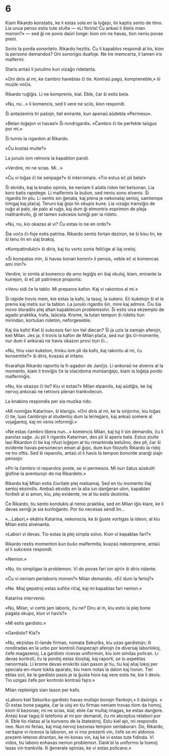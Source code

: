 # 6

Kiam Rikardo konstatis, ke li estas sola en la loĝejo, lin kaptis sento de timo. Lia unua penso estis tute stulta — «Li foriris! Ĉu ankaŭ li ŝtelis mian monon?» — sed ĝi ne povis daŭri longe: kion oni ne havas, tion neniu povas preni.

Sonis la porda sonorileto. Rikardo hezitis. Ĉu li kapablos respondi al tio, kion la persono demandos? Oni sonorigis duafoje. Ne tre memcerta, li tamen iris malfermi.

Staris antaŭ li junulino kun vizaĝo ridetanta.

«Oni diris al mi, ke ĉambro haveblas ĉi tie. Kontraŭ pago, kompreneble,» ŝi muzik-voĉis.

Rikardo ruĝiĝis. Li ne komprenis, kial. Eble, ĉar ŝi estis bela.

«Nu, nu...» li komencis, sed li vere ne sciis, kion respondi.

Ŝi antaŭeniris tri paŝojn, tiel enirante, kun apenaŭ aŭdebla «Permesu».

«Belan loĝejon vi havas!» Ŝi rondrigardis. «Ĉambro ĉi tie perfekte taŭgus por mi.»

Ŝi turnis la rigardon al Rikardo.

«Ĉu kostas multe?»

La junulo iom retrovis la kapablon paroli.

«Verdire, mi ne scias. Mi...»

«Ĉu vi loĝas ĉi tie senpage?» ŝi interrompis. «Tio estus eĉ pli bela!»

Ŝi ekridis, kaj la knabo opiniis, ke neniam li aŭdis ridon tiel belsonan. Lia koro batis rapidege. Li malfermis la buŝon, sed neniu sono elvenis. Ŝi rigardis lin plu. Li sentis sin ĝenata, kaj plena je nekonataj sentoj, samtempe timigaj kaj plaĉaj. Teruro kaj ĝojo lin okupis kune. Lia vizaĝo transiĝis de ruĝo al palo, de palo al ruĝo, kaj dum ĝi elmontris esprimon de pleja maltrankvilo, ĝi iel tamen sukcesis lumiĝi per ia rideto.

«Nu, nu, kio okazas al vi? Ĉu estas io ne en ordo?»

Ŝia voĉo ĉi-foje estis patrina. Rikardo sentis fortan deziron, ke ŝi kisu lin, ke ŝi tenu lin en siaj brakoj.

«Kompatindulo!» ŝi diris, kaj tiu vorto sonis feliĉige al liaj oreloj.

«Ŝi kompatas min, ŝi havas bonan koron!» li pensis, «eble eĉ si komencas ami min?»

Verdire, io simila al komenco de amo legiĝis en ŝiaj okuloj, kiam, enirante la kuirejon, ŝi eĉ pli patrinece proponis:

«Venu sidi ĉe la tablo. Mi preparos kafon. Kaj vi rakontos al mi.»

Ŝi rapide trovis mem, kie estas la kafo, la tasoj, la sukero. Eĉ kuketojn ŝi el ie prenis kaj metis sur la tablon. La junulo rigardis ŝin, mire kaj admire. Ĉiu ŝia movo disradiis plej altan kapablecon problemsolvi. Ŝi estis viva ekzemplo de agado praktika, trafa, laŭcela. Krome, la tutan tempon ŝi ridetis tiun mirindan, kortuŝan rideton, neforgeseble.

Kaj ŝia kafo! Kiel ŝi sukcesis fari ion tiel diecan? Ŝi ja uzis la samajn aferojn, kiel Milan. Jes ja, li trovis la kafon de Milan plaĉa, sed nur ĝis ĉi-momente, nur dum li ankoraŭ ne havis okazon provi tiun ĉi...

«Nu, finu vian kuketon, trinku iom pli da kafo, kaj rakontu al mi, ĉu konsentite?» ŝi diris, kvazaŭ al infano.

Kvarafoje Rikardo raportis la fi-agadon de Janĉjo. Li ankoraŭ ne alvenis al la momento, kiam li troviĝis ĉe la stacidoma monŝanĝejo, kiam la loĝeja pordo malfermiĝis.

«Nu, kio okazas ĉi tie? Kiu vi estas?» Milan elparolis, kaj aŭdiĝis, ke liaj nervoj ankoraŭ ne retrovis plenan trankvilecon.

La knabino respondis per sia muzika rido.

«Mi nomiĝas Katarina», ŝi klarigis. «Oni diris al mi, ke la sinjorino, kiu loĝas ĉi tie, luas ĉambrojn al studentoj dum la lernejjaro, kaj ankaŭ somere al vojaĝantoj, kaj mi venis informiĝi.»

«Ne estas ĉambro libera nun...» komencis Milan, kaj tuj li sin demandis, ĉu li parolas saĝe. Ju pli li rigardis Katarinan, des pli ŝi aperis bela. Estus stulte lasi Rikardon ĉi tie kaj rifuzi loĝejon al tiu rimarkinda belulino, des pli, ĉar ŝi evidente havas personecon eman al ĝojo, dum kun filozofo Rikardo la ridoj ne tro oftis. Sed ŝi reparolis, antaŭ ol li havis la tempon bonorde aranĝi siajn pensojn:

«Pri la ĉambro ni reparolos poste, se vi permesos. Mi nun ŝatus aŭskulti ĝisfine la aventurojn de nia Rikardeto.»

Rikardo kaj Milan estis ĉiurilate plej malsamaj. Sed en tiu momento iliaj sentoj eksimilis. Ambaŭ ekvidis en la alia iun danĝeran ulon, kapablan forŝteli al si amon, kiu, plej evidente, ne al tiu estis destinita.

Ĉe Rikardo, tiu sento kondukis al nenio praktika, sed en Milan iĝis klare, ke li devas seniĝi je sia kunloĝanto. Por tio necesas sendi lin...

«...Labori,» ekdiris Katarina, nekonscia, ke ŝi ĝuste vortigas la ideon, al kiu Milan estis alvenanta.

«Labori vi devas. Tio estas la plej simpla solvo. Kion vi kapablas fari?»

Rikardo restis momenton kun buŝo malfermita, kvazaŭ nekomprene, antaŭ ol li sukcesis respondi:

«Nenion.»

«Nu, tio simpligas la problemon. Vi do povas fari ion ajn!» ŝi diris ridante.

«Ĉu vi neniam perlaboris monon?» Milan demandis. «Eĉ dum la ferioj?»

«Ne. Miaj gepatroj estas sufiĉe riĉaj, kaj mi kapablas fari nenion.»

Katarina intervenis:

«Nu, Milan, vi certe jam laboris, ĉu ne? Diru al m, kiu estis la plej bone pagata okupo, kiun vi havis?»

«Mi estis gardisto.»

«Gardisto? Kia?»

«Nu, ekzistas ĉi-lande firmao, nomata Sekuriks, kiu uzas gardistojn; ili rondiradas en la urbo por kontroli ĉiaspecajn aferojn ĉe diversaj laborlokoj, ĉefe magazenoj. La gardisto ricevas uniformon, kiu iom similas polican. Li devas kontroli, ĉu la pordoj estas ŝlositaj, kaj raporti, se io aspektas nenormala. Li krome devas enskribi sian pason je tiu, tiu kaj aliaj lokoj per speciala en-mure lokita aparato, kiu mem notas la daton kaj horon. Tiel eblas scii, ke la gardisto pasis je la ĝusta horo kaj vere estis tie, kie li devis. Tio uzigas ĉefe por kontrolo kontraŭ fajro.»

Milan replenigis sian tason per kafo.

«Laboro kiel Sekuriks-gardisto havas multajn bonajn flankojn,» li daŭrigis. « Ĝi estas bone pagata, ĉar la uloj en tiu firmao neniam trovas tiom da homoj, kiom ili bezonas; mi ne scias, kial; eble ĉar multaj imagas, ke estas danĝere. Antaŭ kvar tagoj ili telefonis al mi por demandi, ĉu mi akceptus relabori por ili. Eble tio rilatas al la kunveno de la ŝtatestroj. Estu kiel ajn, mi respondis nee. Nun mi ferias, kaj miaj nervoj bezonas tempon senlaboran. Do, Rikardo, verŝajne vi ricevos la laboron, se vi iros prezenti vin, ĉefe se mi aldonos prezent-leteron dirantan, ke mi konas vin, kaj ke vi estas tute fidinda. Vi vidos, tiu laboro enhavas neniun problemon. Dank’al la uniformo la homoj lasas vin trankvila. Ili ĝenerale opinias, ke vi estas policano.»
